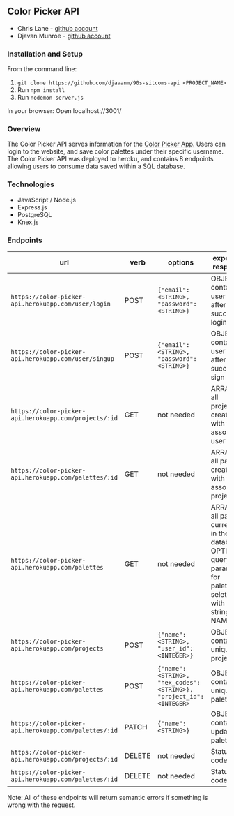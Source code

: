 ## Color Picker API
- Chris Lane - [github account](https://github.com/CLLane)
- Djavan Munroe - [github account](https://github.com/djavanm)

### Installation and Setup
From the command line:
1. `git clone https://github.com/djavanm/90s-sitcoms-api <PROJECT_NAME>`
1. Run `npm install`
1. Run `nodemon server.js`

In your browser:
Open localhost://3001/

### Overview
The Color Picker API serves information for the [Color Picker App.](https://color-picker-ui.herokuapp.com/login)
Users can login to the website, and save color palettes under their specific username. The Color Picker API was deployed to heroku, and contains 8 endpoints allowing users to consume data saved within a SQL database.

### Technologies
- JavaScript / Node.js 
- Express.js 
- PostgreSQL 
- Knex.js 

### Endpoints

| url | verb | options | expected response |
| ----|------|---------|---------------- |
| `https://color-picker-api.herokuapp.com/user/login` | POST |`{"email": <STRING>, "password":<STRING>}` | OBJECT containing user id after successful login. |
| `https://color-picker-api.herokuapp.com/user/singup` | POST |`{"email": <STRING>, "password":<STRING>}` | OBJECT containing user id after successful sign up. |
| `https://color-picker-api.herokuapp.com/projects/:id` | GET | not needed | ARRAY of all projects created with the associated user id. |
| `https://color-picker-api.herokuapp.com/palettes/:id` | GET | not needed | ARRAY of all palettes created with the associated project id.|
| `https://color-picker-api.herokuapp.com/palettes` | GET | not needed | ARRAY of all palettes currently in the database. OPTIONAL query parameter for palettes seletected with a string for NAME.|
| `https://color-picker-api.herokuapp.com/projects` | POST | `{"name": <STRING>, "user_id": <INTEGER>}` | OBJECT containing uniqure project id. |
| `https://color-picker-api.herokuapp.com/palettes` | POST | `{"name": <STRING>, "hex_codes": <STRING>}, "project_id": <INTEGER> ` | OBJECT containing uniqure palette id. |
| `https://color-picker-api.herokuapp.com/palettes/:id` | PATCH | `{"name": <STRING>}`| OBJECT containing updated palette. |
| `https://color-picker-api.herokuapp.com/projects/:id` | DELETE | not needed | Status code 204 |
| `https://color-picker-api.herokuapp.com/palettes/:id` | DELETE | not needed | Status code 204 |

Note: All of these endpoints will return semantic errors if something is wrong with the request.